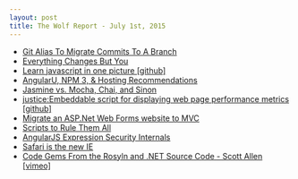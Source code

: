 ```yaml
---
layout: post
title: The Wolf Report - July 1st, 2015
---
```


- [Git Alias To Migrate Commits To A Branch](http://haacked.com/archive/2015/06/29/git-migrate/)
- [Everything Changes But You](http://benhowdle.im/everything-changes-but-you.html)
- [Learn javascript in one picture [github]](https://github.com/coodict/javascript-in-one-pic)
- [AngularU, NPM 3, & Hosting Recommendations](http://gurustop.net/newsletter/12)
- [Jasmine vs. Mocha, Chai, and Sinon](http://thejsguy.com/2015/01/12/jasmine-vs-mocha-chai-and-sinon.html)
- [justice:Embeddable script for displaying web page performance metrics [github]](https://github.com/okor/justice)
- [Migrate an ASP.Net Web Forms website to MVC](http://tech.domain.com.au/2015/06/migrate-web-forms-to-mvc/)
- [Scripts to Rule Them All](http://githubengineering.com/scripts-to-rule-them-all/)
- [AngularJS Expression Security Internals](https://www.veracode.com/blog/2015/06/angularjs-expression-security-internals)
- [Safari is the new IE](http://nolanlawson.com/2015/06/30/safari-is-the-new-ie/)
- [Code Gems From the Rosyln and .NET Source Code - Scott Allen [vimeo]](https://vimeo.com/131637370)
